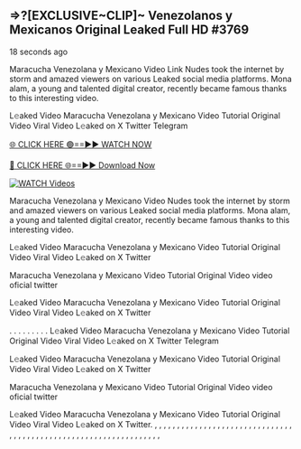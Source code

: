## =>?[EXCLUSIVE~CLIP]~ Venezolanos y Mexicanos Original Leaked Full HD #3769

18 seconds ago

Maracucha Venezolana y Mexicano Video Link Nudes took the internet by storm and amazed viewers on various Leaked social media platforms. Mona alam, a young and talented digital creator, recently became famous thanks to this interesting video.

L𝚎aked Video Maracucha Venezolana y Mexicano Video Tutorial Original Video Viral Video L𝚎aked on X Twitter Telegram

[🌐 CLICK HERE 🟢==►► WATCH NOW](https://dekho-ki-hoy-07-2k25.blogspot.com/2025/01/viral-on.html)

[🔴 CLICK HERE 🌐==►► Download Now](https://dekho-ki-hoy-07-2k25.blogspot.com/2025/01/viral-on.html)

[![WATCH Videos](https://i.imgur.com/dJHk4Zq.gif)](https://dekho-ki-hoy-07-2k25.blogspot.com/2025/01/viral-on.html)

Maracucha Venezolana y Mexicano Video Nudes took the internet by storm and amazed viewers on various Leaked social media platforms. Mona alam, a young and talented digital creator, recently became famous thanks to this interesting video.

L𝚎aked Video Maracucha Venezolana y Mexicano Video Tutorial Original Video Viral Video L𝚎aked on X Twitter

Maracucha Venezolana y Mexicano Video Tutorial Original Video video oficial twitter

L𝚎aked Video Maracucha Venezolana y Mexicano Video Tutorial Original Video Viral Video L𝚎aked on X Twitter

. . . . . . . . . L𝚎aked Video Maracucha Venezolana y Mexicano Video Tutorial Original Video Viral Video L𝚎aked on X Twitter Telegram

L𝚎aked Video Maracucha Venezolana y Mexicano Video Tutorial Original Video Viral Video L𝚎aked on X Twitter

Maracucha Venezolana y Mexicano Video Tutorial Original Video video oficial twitter

L𝚎aked Video Maracucha Venezolana y Mexicano Video Tutorial Original Video Viral Video L𝚎aked on X Twitter.
,
,
,
,
,
,
,
,
,
,
,
,
,
,
,
,
,
,
,
,
,
,
,
,
,
,
,
,
,
,
,
,
,
,
,
,
,
,
,
,
,
,
,
,
,
,
,
,
,
,
,
,
,
,
,
,
,
,
,
,
,
,
,
,
,